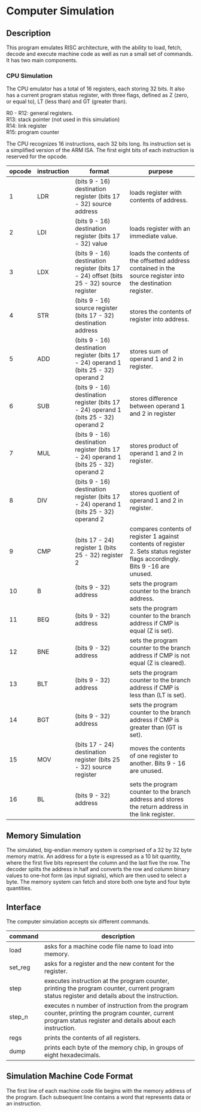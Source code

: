 # Computer Simulation

## Description
This program emulates RISC architecture, with the ability to load, fetch, decode and execute machine code as well as run a small set of commands. It has two main components.

### CPU Simulation
 The CPU emulator has a total of 16 registers, each storing 32 bits. It also has a current program status register, with three flags, defined as Z (zero, or equal to), LT (less than) and GT (greater than).

R0 -  R12: general registers.<br>
R13: stack pointer (not used in this simulation)<br>
R14: link register<br>
R15: program counter<br>

The CPU recognizes 16 instructions, each 32 bits long. Its instruction set is a simplified version of the ARM ISA. The first eight bits of each instruction is reserved for the opcode.

|opcode|instruction|format|purpose|
|---|---|---|---|
|1|LDR|(bits 9 - 16) destination register (bits 17 - 32) source address|loads register with contents of address.|
|2|LDI|(bits 9 - 16) destination register (bits 17 - 32) value|loads register with an immediate value.|
|3|LDX|(bits 9 - 16) destination register (bits 17 - 24) offset (bits 25 - 32) source register|loads the contents of the offsetted address contained in the source register into the destination register.|
|4|STR|(bits 9 - 16) source register (bits 17 - 32) destination address|stores the contents of register into address.|
|5|ADD|(bits 9 - 16) destination register (bits 17 - 24) operand 1 (bits 25 - 32) operand 2|stores sum of operand 1 and 2 in register.|
|6|SUB|(bits 9 - 16) destination register (bits 17 - 24) operand 1 (bits 25 - 32) operand 2|stores difference between operand 1 and 2 in register|
|7|MUL|(bits 9 - 16) destination register (bits 17 - 24) operand 1 (bits 25 - 32) operand 2|stores product of operand 1 and 2 in register.|
|8|DIV|(bits 9 - 16) destination register (bits 17 - 24) operand 1 (bits 25 - 32) operand 2|stores quotient of operand 1 and 2 in register.|
|9|CMP|(bits 17 - 24) register 1 (bits 25 - 32) register 2|compares contents of register 1 against contents of register 2. Sets status register flags accordingly. Bits 9 -16 are unused.|
|10|B|(bits 9 - 32) address|sets the program counter to the branch address.|
|11|BEQ|(bits 9 - 32) address|sets the program counter to the branch address if CMP is equal (Z is set).|
|12|BNE|(bits 9 - 32) address|sets the program counter to the branch address if CMP is not equal (Z is cleared).|
|13|BLT|(bits 9 - 32) address|sets the program counter to the branch address if CMP is less than (LT is set).|
|14|BGT|(bits 9 - 32) address|sets the program counter to the branch address if CMP is greater than (GT is set).|
|15|MOV|(bits 17 - 24) destination register (bits 25 - 32) source register|moves the contents of one register to another. Bits 9 - 16 are unused.||
|16|BL|(bits 9 - 32) address |sets the program counter to the branch address and stores the return address in the link register.|

## Memory Simulation
The simulated, big-endian memory system is comprised of a 32 by 32 byte memory matrix. An address for a byte is expressed as a 10 bit quantity, where the first five bits represent the column and the last five the row. The decoder splits the address in half and converts the row and column binary values to one-hot form (as input signals), which are then used to select a byte. The memory system can fetch and store both one byte and four byte quantities.

## Interface
The computer simulation accepts six different commands.

|command|description|
|---|---|
|load|asks for a machine code file name to load into memory.|
|set_reg|asks for a register and the new content for the register.|
|step|executes instruction at the program counter, printing the program counter, current program status register and details about the instruction.|
|step_n| executes n number of instruction from the program counter, printing the program counter, current program status register and details about each instruction.
|regs|prints the contents of all registers.|
|dump|prints each byte of the memory chip, in groups of eight hexadecimals.|

## Simulation Machine Code Format
The first line of each machine code file begins with the memory address of the program. Each subsequent line contains a word that represents data or an instruction.

